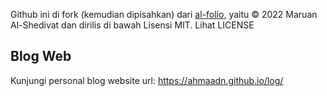 Github ini di fork (kemudian dipisahkan) dari [al-folio](https://github.com/alshedivat/al-folio), yaitu © 2022 Maruan Al-Shedivat dan dirilis di bawah Lisensi MIT. Lihat LICENSE

## Blog Web
Kunjungi personal blog website url: https://ahmaadn.github.io/log/
